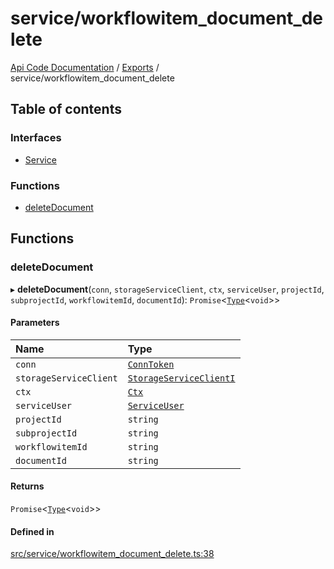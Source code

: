 # service/workflowitem\_document\_delete
 
[Api Code Documentation](../README.md) / [Exports](../modules.md) / service/workflowitem\_document\_delete

## Table of contents

### Interfaces

- [Service](../interfaces/service_workflowitem_document_delete.Service.md)

### Functions

- [deleteDocument](service_workflowitem_document_delete.md#deletedocument)

## Functions

### deleteDocument

▸ **deleteDocument**(`conn`, `storageServiceClient`, `ctx`, `serviceUser`, `projectId`, `subprojectId`, `workflowitemId`, `documentId`): `Promise`\<[`Type`](result.md#type)\<`void`\>\>

#### Parameters

| Name | Type |
| :------ | :------ |
| `conn` | [`ConnToken`](service_conn.md#conntoken) |
| `storageServiceClient` | [`StorageServiceClientI`](../interfaces/service_Client_storage_service_h.StorageServiceClientI.md) |
| `ctx` | [`Ctx`](../interfaces/lib_ctx.Ctx.md) |
| `serviceUser` | [`ServiceUser`](../interfaces/service_domain_organization_service_user.ServiceUser.md) |
| `projectId` | `string` |
| `subprojectId` | `string` |
| `workflowitemId` | `string` |
| `documentId` | `string` |

#### Returns

`Promise`\<[`Type`](result.md#type)\<`void`\>\>

#### Defined in

[src/service/workflowitem_document_delete.ts:38](https://github.com/openkfw/TruBudget/blob/26ade46/api/src/service/workflowitem_document_delete.ts#L38)
